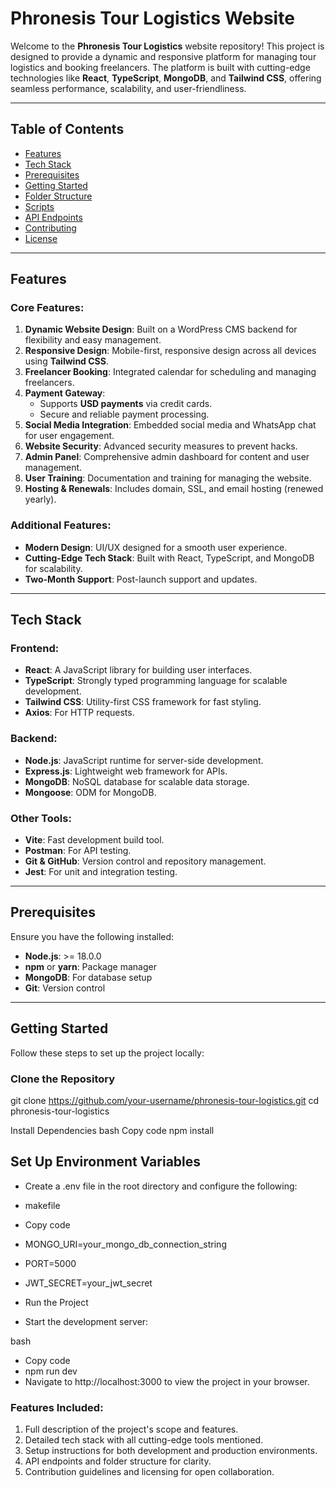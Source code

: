 # Phronesis Tour Logistics Website

Welcome to the **Phronesis Tour Logistics** website repository! This project is designed to provide a dynamic and responsive platform for managing tour logistics and booking freelancers. The platform is built with cutting-edge technologies like **React**, **TypeScript**, **MongoDB**, and **Tailwind CSS**, offering seamless performance, scalability, and user-friendliness.

---

## Table of Contents

- [Features](#features)
- [Tech Stack](#tech-stack)
- [Prerequisites](#prerequisites)
- [Getting Started](#getting-started)
- [Folder Structure](#folder-structure)
- [Scripts](#scripts)
- [API Endpoints](#api-endpoints)
- [Contributing](#contributing)
- [License](#license)

---

## Features

### Core Features:
1. **Dynamic Website Design**: Built on a WordPress CMS backend for flexibility and easy management.
2. **Responsive Design**: Mobile-first, responsive design across all devices using **Tailwind CSS**.
3. **Freelancer Booking**: Integrated calendar for scheduling and managing freelancers.
4. **Payment Gateway**:
   - Supports **USD payments** via credit cards.
   - Secure and reliable payment processing.
5. **Social Media Integration**: Embedded social media and WhatsApp chat for user engagement.
6. **Website Security**: Advanced security measures to prevent hacks.
7. **Admin Panel**: Comprehensive admin dashboard for content and user management.
8. **User Training**: Documentation and training for managing the website.
9. **Hosting & Renewals**: Includes domain, SSL, and email hosting (renewed yearly).

### Additional Features:
- **Modern Design**: UI/UX designed for a smooth user experience.
- **Cutting-Edge Tech Stack**: Built with React, TypeScript, and MongoDB for scalability.
- **Two-Month Support**: Post-launch support and updates.

---

## Tech Stack

### Frontend:
- **React**: A JavaScript library for building user interfaces.
- **TypeScript**: Strongly typed programming language for scalable development.
- **Tailwind CSS**: Utility-first CSS framework for fast styling.
- **Axios**: For HTTP requests.

### Backend:
- **Node.js**: JavaScript runtime for server-side development.
- **Express.js**: Lightweight web framework for APIs.
- **MongoDB**: NoSQL database for scalable data storage.
- **Mongoose**: ODM for MongoDB.

### Other Tools:
- **Vite**: Fast development build tool.
- **Postman**: For API testing.
- **Git & GitHub**: Version control and repository management.
- **Jest**: For unit and integration testing.

---

## Prerequisites

Ensure you have the following installed:
- **Node.js**: >= 18.0.0
- **npm** or **yarn**: Package manager
- **MongoDB**: For database setup
- **Git**: Version control

---

## Getting Started

Follow these steps to set up the project locally:

### Clone the Repository

git clone https://github.com/your-username/phronesis-tour-logistics.git
cd phronesis-tour-logistics

Install Dependencies
bash
Copy code
npm install

## Set Up Environment Variables
 - Create a .env file in the root directory and configure the following:

- makefile
- Copy code
- MONGO_URI=your_mongo_db_connection_string
- PORT=5000
- JWT_SECRET=your_jwt_secret
- Run the Project
- Start the development server:

bash
- Copy code
- npm run dev
- Navigate to http://localhost:3000 to view the project in your browser.

### Features Included:
1. Full description of the project's scope and features.
2. Detailed tech stack with all cutting-edge tools mentioned.
3. Setup instructions for both development and production environments.
4. API endpoints and folder structure for clarity.
5. Contribution guidelines and licensing for open collaboration.





